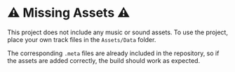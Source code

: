 # ⚠️ Missing Assets ⚠️

This project does not include any music or sound assets.
To use the project, place your own track files in the `Assets/Data` folder.

The corresponding `.meta` files are already included in the repository, so if the assets are added correctly, the build should work as expected.
